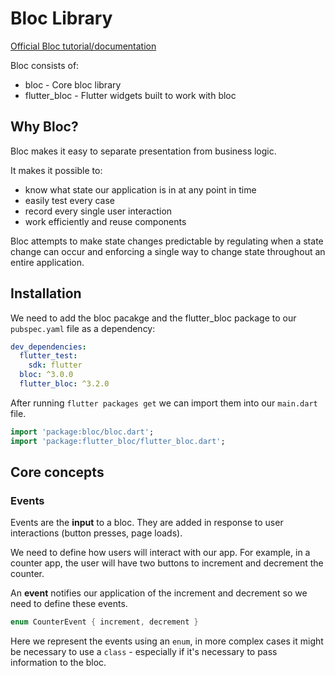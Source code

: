 # Bloc Library

[Official Bloc tutorial/documentation](https://bloclibrary.dev/#/gettingstarted)

Bloc consists of:

* bloc - Core bloc library
* flutter_bloc - Flutter widgets built to work with bloc

## Why Bloc?

Bloc makes it easy to separate presentation from business logic. 

It makes it possible to:

* know what state our application is in at any point in time
* easily test every case
* record every single user interaction
* work efficiently and reuse components

Bloc attempts to make state changes predictable by regulating when a state change can occur and enforcing a single way to change state throughout an entire application.

## Installation

We need to add the bloc pacakge and the flutter_bloc package to our ```pubspec.yaml``` file as a dependency:


```yaml
dev_dependencies:
  flutter_test:
    sdk: flutter
  bloc: ^3.0.0
  flutter_bloc: ^3.2.0
```

After running ```flutter packages get``` we can import them into our ```main.dart``` file.

```dart
import 'package:bloc/bloc.dart';
import 'package:flutter_bloc/flutter_bloc.dart';
```



## Core concepts

### Events

Events are the **input** to a bloc. They are added in response to user interactions (button presses, page loads).

We need to define how users will interact with our app. For example, in a counter app, the user will have two buttons to increment and decrement the counter.

An **event** notifies our application of the increment and decrement so we need to define these events.

```dart
enum CounterEvent { increment, decrement }
```

Here we represent the events using an ```enum```, in more complex cases it might be necessary to use a ```class``` - especially if it's necessary to pass information to the bloc.